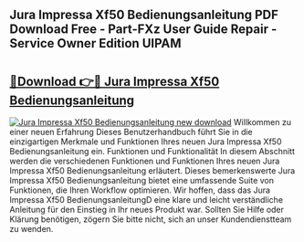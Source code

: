 ## Jura Impressa Xf50 Bedienungsanleitung PDF Download Free - Part-FXz User Guide Repair - Service Owner Edition UIPAM

# <h2><a href="http://df4rzuh.blite.top/?on=Jura+Impressa+Xf50+Bedienungsanleitung">🔗Download 👉🔴 Jura Impressa Xf50 Bedienungsanleitung</a></h2>

[![Jura Impressa Xf50 Bedienungsanleitung new download](https://i.imgur.com/lujVjoI.png)](http://df4rzuh.blite.top/?on=Jura+Impressa+Xf50+Bedienungsanleitung)
Willkommen zu einer neuen Erfahrung Dieses Benutzerhandbuch führt Sie in die einzigartigen Merkmale und Funktionen Ihres neuen Jura Impressa Xf50 Bedienungsanleitung ein. Funktionen und Funktionalität In diesem Abschnitt werden die verschiedenen Funktionen und Funktionen Ihres neuen Jura Impressa Xf50 Bedienungsanleitung erläutert. Dieses bemerkenswerte Jura Impressa Xf50 Bedienungsanleitung bietet eine umfassende Suite von Funktionen, die Ihren Workflow optimieren. Wir hoffen, dass das Jura Impressa Xf50 BedienungsanleitungD eine klare und leicht verständliche Anleitung für den Einstieg in Ihr neues Produkt war. Sollten Sie Hilfe oder Klärung benötigen, zögern Sie bitte nicht, sich an unser Kundendienstteam zu wenden.
